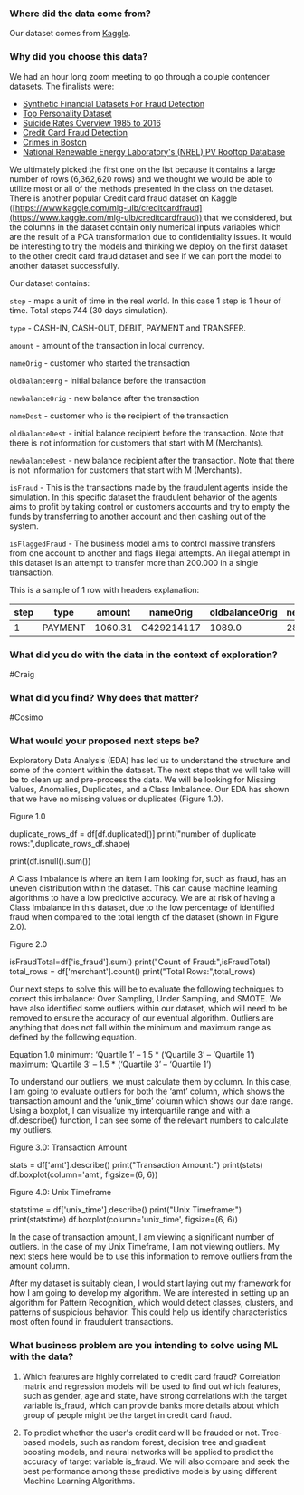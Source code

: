 ### Where did the data come from?

Our dataset comes from [Kaggle](https://www.kaggle.com/ntnu-testimon/paysim1).

### Why did you choose this data? 

We had an hour long zoom meeting to go through a couple contender datasets. The finalists were:

- [Synthetic Financial Datasets For Fraud Detection
](https://www.kaggle.com/ntnu-testimon/paysim1)
- [Top Personality Dataset](https://www.kaggle.com/arslanali4343/top-personality-dataset)
- [Suicide Rates Overview 1985 to 2016](https://www.kaggle.com/russellyates88/suicide-rates-overview-1985-to-2016)
- [Credit Card Fraud Detection](https://www.kaggle.com/mlg-ulb/creditcardfraud)
- [Crimes in Boston](https://www.kaggle.com/AnalyzeBoston/crimes-in-boston)
- [National Renewable Energy Laboratory's (NREL) PV Rooftop Database](https://registry.opendata.aws/nrel-oedi-pv-rooftops/)

We ultimately picked the first one on the list because it contains a large number of rows (6,362,620 rows) and we thought we would be able to utilize most or all of the methods presented in the class on the dataset. There is another popular Credit card fraud dataset on Kaggle ([https://www.kaggle.com/mlg-ulb/creditcardfraud](https://www.kaggle.com/mlg-ulb/creditcardfraud)) that we considered, but the columns in the dataset contain only numerical inputs variables which are the result of a PCA transformation due to confidentiality issues. It would be interesting to try the models and thinking we deploy on the first dataset to the other credit card fraud dataset and see if we can port the model to another dataset successfully. 

Our dataset contains:

`step` - maps a unit of time in the real world. In this case 1 step is 1 hour of time. Total steps 744 (30 days simulation).

`type` - CASH-IN, CASH-OUT, DEBIT, PAYMENT and TRANSFER.

`amount` -
amount of the transaction in local currency.

`nameOrig` - customer who started the transaction

`oldbalanceOrg` - initial balance before the transaction

`newbalanceOrig` - new balance after the transaction

`nameDest` - customer who is the recipient of the transaction

`oldbalanceDest` - initial balance recipient before the transaction. Note that there is not information for customers that start with M (Merchants).

`newbalanceDest` - new balance recipient after the transaction. Note that there is not information for customers that start with M (Merchants).

`isFraud` - This is the transactions made by the fraudulent agents inside the simulation. In this specific dataset the fraudulent behavior of the agents aims to profit by taking control or customers accounts and try to empty the funds by transferring to another account and then cashing out of the system.

`isFlaggedFraud` - The business model aims to control massive transfers from one account to another and flags illegal attempts. An illegal attempt in this dataset is an attempt to transfer more than 200.000 in a single transaction.

This is a sample of 1 row with headers explanation:

| step| type    | amount  | nameOrig   | oldbalanceOrig | newbalanceOrig | nameDest    | oldbalanceDest | newbalanceDest | isFraud | isFlaggedFraud |
| --- | ------- | ------- | ---------- | -------------- | -------------- | ----------- | -------------- | -------------- | ------- | -------------- |
| 1   | PAYMENT | 1060.31 | C429214117 | 1089.0         | 28.69          | M1591654462 | 0.0            | 0.0            | 0       | 0              |

### What did you do with the data in the context of exploration?
#Craig

### What did you find? Why does that matter? 
#Cosimo

### What would your proposed next steps be? 
Exploratory Data Analysis (EDA) has led us to understand the structure and some of the content within the dataset. The next steps that we will take will be to clean up and pre-process the data. We will be looking for Missing Values, Anomalies, Duplicates, and a Class Imbalance. Our EDA has shown that we have no missing values or duplicates (Figure 1.0).

Figure 1.0  

duplicate_rows_df = df[df.duplicated()]
print("number of duplicate rows:",duplicate_rows_df.shape)

print(df.isnull().sum())

A Class Imbalance is where an item I am looking for, such as fraud, has an uneven distribution within the dataset. This can cause machine learning algorithms to have a low predictive accuracy. We are at risk of having a Class Imbalance in this dataset, due to the low percentage of identified fraud when compared to the total length of the dataset (shown in Figure 2.0).

Figure 2.0 

isFraudTotal=df['is_fraud'].sum()
print("Count of Fraud:",isFraudTotal)
total_rows = df['merchant'].count()
print("Total Rows:",total_rows)

Our next steps to solve this will be to evaluate the following techniques to correct this imbalance: Over Sampling, Under Sampling, and SMOTE.
We have also identified some outliers within our dataset, which will need to be removed to ensure the accuracy of our eventual algorithm. Outliers are anything that does not fall within the minimum and maximum range as defined by the following equation.

Equation 1.0
minimum: ‘Quartile 1’ – 1.5 * (‘Quartile 3’ – ‘Quartile 1’)
maximum: ‘Quartile 3’ – 1.5 * (‘Quartile 3’ – ‘Quartile 1’)

To understand our outliers, we must calculate them by column. In this case, I am going to evaluate outliers for both the ‘amt’ column, which shows the transaction amount and the ‘unix_time’ column which shows our date range. Using a boxplot, I can visualize my interquartile range and with a df.describe() function, I can see some of the relevant numbers to calculate my outliers.

Figure 3.0: Transaction Amount 

stats = df['amt'].describe()
print("Transaction Amount:")
print(stats)
df.boxplot(column='amt', figsize=(6, 6))

Figure 4.0: Unix Timeframe  

statstime = df['unix_time'].describe()
print("Unix Timeframe:")
print(statstime)
df.boxplot(column='unix_time', figsize=(6, 6))


In the case of transaction amount, I am viewing a significant number of outliers. In the case of my Unix Timeframe, I am not viewing outliers. My next steps here would be to use this information to remove outliers from the amount column. 

After my dataset is suitably clean, I would start laying out my framework for how I am going to develop my algorithm. We are interested in setting up an algorithm for Pattern Recognition, which would detect classes, clusters, and patterns of suspicious behavior. This could help us identify characteristics most often found in fraudulent transactions. 

### What business problem are you intending to solve using ML with the data?
1. Which features are highly correlated to credit card fraud? 
Correlation matrix and regression models will be used to find out which features, such as gender, age and state, have strong correlations with the target variable is_fraud, which can provide banks more details about which group of people might be the target in credit card fraud.

2. To predict whether the user's credit card will be frauded or not. 
Tree-based models, such as random forest, decision tree and gradient boosting models, and neural networks will be applied to predict the accuracy of target variable is_fraud. We will also compare and seek the best performance among these predictive models by using different Machine Learning Algorithms. 


